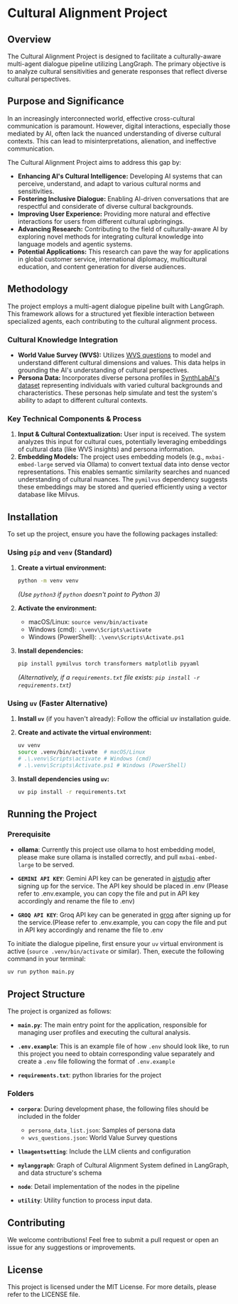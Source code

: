 # Cultural Alignment Project

## Overview
The Cultural Alignment Project is designed to facilitate a culturally-aware multi-agent dialogue pipeline utilizing LangGraph. The primary objective is to analyze cultural sensitivities and generate responses that reflect diverse cultural perspectives.

## Purpose and Significance

In an increasingly interconnected world, effective cross-cultural communication is paramount. However, digital interactions, especially those mediated by AI, often lack the nuanced understanding of diverse cultural contexts. This can lead to misinterpretations, alienation, and ineffective communication.

The Cultural Alignment Project aims to address this gap by:

-   **Enhancing AI's Cultural Intelligence:** Developing AI systems that can perceive, understand, and adapt to various cultural norms and sensitivities.
-   **Fostering Inclusive Dialogue:** Enabling AI-driven conversations that are respectful and considerate of diverse cultural backgrounds.
-   **Improving User Experience:** Providing more natural and effective interactions for users from different cultural upbringings.
-   **Advancing Research:** Contributing to the field of culturally-aware AI by exploring novel methods for integrating cultural knowledge into language models and agentic systems.
-   **Potential Applications:** This research can pave the way for applications in global customer service, international diplomacy, multicultural education, and content generation for diverse audiences.

## Methodology

The project employs a multi-agent dialogue pipeline built with LangGraph. This framework allows for a structured yet flexible interaction between specialized agents, each contributing to the cultural alignment process.

### Cultural Knowledge Integration

-   **World Value Survey (WVS):** Utilizes [WVS questions](https://www.worldvaluessurvey.org/wvs.jsp) to model and understand different cultural dimensions and values. This data helps in grounding the AI's understanding of cultural perspectives.
-   **Persona Data:** Incorporates diverse persona profiles in [SynthLabAI's dataset](https://huggingface.co/datasets/SynthLabsAI/PERSONA) representing individuals with varied cultural backgrounds and characteristics. These personas help simulate and test the system's ability to adapt to different cultural contexts.

### Key Technical Components & Process
1.  **Input & Cultural Contextualization:** User input is received. The system analyzes this input for cultural cues, potentially leveraging embeddings of cultural data (like WVS insights) and persona information.
2.  **Embedding Models:** The project uses embedding models (e.g., `mxbai-embed-large` served via Ollama) to convert textual data into dense vector representations. This enables semantic similarity searches and nuanced understanding of cultural nuances. The `pymilvus` dependency suggests these embeddings may be stored and queried efficiently using a vector database like Milvus.

## Installation

To set up the project, ensure you have the following packages installed:

### Using `pip` and `venv` (Standard)

1.  **Create a virtual environment:**
    ```bash
    python -m venv venv
    ```
    *(Use `python3` if `python` doesn't point to Python 3)*

2.  **Activate the environment:**
    *   macOS/Linux: `source venv/bin/activate`
    *   Windows (cmd): `.\venv\Scripts\activate`
    *   Windows (PowerShell): `.\venv\Scripts\Activate.ps1`

3.  **Install dependencies:**
    ```bash
    pip install pymilvus torch transformers matplotlib pyyaml
    ```
    *(Alternatively, if a `requirements.txt` file exists: `pip install -r requirements.txt`)*

### Using `uv` (Faster Alternative)

1.  **Install `uv`** (if you haven't already): Follow the official uv installation guide.

2.  **Create and activate the virtual environment:**
    ```bash
    uv venv
    source .venv/bin/activate  # macOS/Linux
    # .\.venv\Scripts\activate # Windows (cmd)
    # .\.venv\Scripts\Activate.ps1 # Windows (PowerShell)
    ```

3.  **Install dependencies using `uv`:**
    ```bash
    uv pip install -r requirements.txt
    ```

 ## Running the Project

### Prerequisite

- **ollama**: Currently this project use ollama to host embedding model, please make sure ollama is installed correctly, and pull `mxbai-embed-large` to be served.

- **`GEMINI API KEY`**: Gemini API key can be generated in [aistudio](https://aistudio.google.com/) after signing up for the service. The API key should be placed in .env (Please refer to .env.example, you can copy the file and put in API key accordingly and rename the file to .env)

- **`GROQ API KEY`**: Groq API key can be generated in [groq](https://groq.com/) after signing up for the service.(Please refer to .env.example, you can copy the file and put in API key accordingly and rename the file to .env

 To initiate the dialogue pipeline, first ensure your `uv` virtual environment is active (`source .venv/bin/activate` or similar). Then, execute the following command in your terminal:

 ```bash
 uv run python main.py
 ```

## Project Structure
The project is organized as follows:

- **`main.py`**: The main entry point for the application, responsible for managing user profiles and executing the cultural analysis.

- **`.env.example`**: This is an example file of how `.env` should look like, to run this project you need to obtain corresponding value separately and create a `.env` file following the format of `.env.example`

- **`requirements.txt`**: python libraries for the project

### Folders

- **`corpora`**: During development phase, the following files should be included in the folder

    - `persona_data_list.json`: Samples of persona data
    - `wvs_questions.json`: World Value Survey questions

- **`llmagentsetting`**: Include the LLM clients and configuration

- **`mylanggraph`**: Graph of Cultural Alignment System defined in LangGraph, and data structure's schema

- **`node`**: Detail implementation of the nodes in the pipeline

- **`utility`**: Utility function to process input data.


## Contributing
We welcome contributions! Feel free to submit a pull request or open an issue for any suggestions or improvements.

## License
This project is licensed under the MIT License. For more details, please refer to the LICENSE file.
